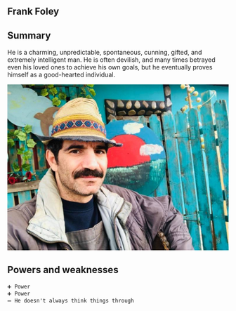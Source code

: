 ## Frank Foley

## Summary
 He is a charming, unpredictable, spontaneous, cunning, gifted, and extremely intelligent man. He is often devilish, and many times betrayed even his loved ones to achieve his own goals, but he eventually proves himself as a good-hearted individual.


 ![villain4](./../pictures/villain4.jpg)

 ## Powers and weaknesses

    ➕ Power
    ➕ Power
    ➖ He doesn't always think things through